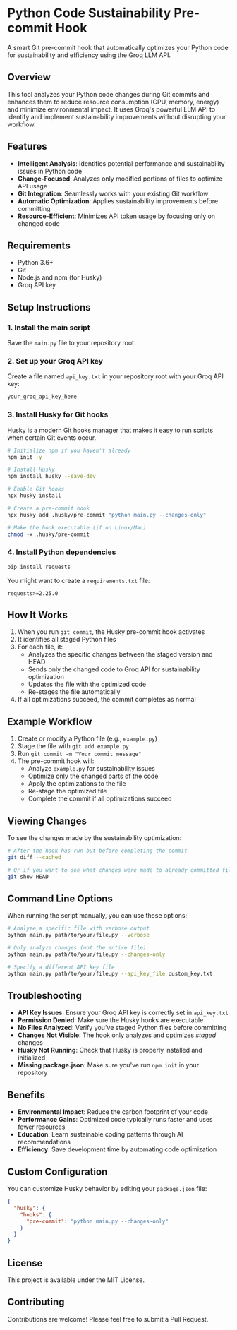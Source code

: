 # Python Code Sustainability Pre-commit Hook

A smart Git pre-commit hook that automatically optimizes your Python code for sustainability and efficiency using the Groq LLM API.

## Overview

This tool analyzes your Python code changes during Git commits and enhances them to reduce resource consumption (CPU, memory, energy) and minimize environmental impact. It uses Groq's powerful LLM API to identify and implement sustainability improvements without disrupting your workflow.

## Features

- **Intelligent Analysis**: Identifies potential performance and sustainability issues in Python code
- **Change-Focused**: Analyzes only modified portions of files to optimize API usage
- **Git Integration**: Seamlessly works with your existing Git workflow
- **Automatic Optimization**: Applies sustainability improvements before committing
- **Resource-Efficient**: Minimizes API token usage by focusing only on changed code

## Requirements

- Python 3.6+
- Git
- Node.js and npm (for Husky)
- Groq API key

## Setup Instructions

### 1. Install the main script

Save the `main.py` file to your repository root.

### 2. Set up your Groq API key

Create a file named `api_key.txt` in your repository root with your Groq API key:

```
your_groq_api_key_here
```

### 3. Install Husky for Git hooks

Husky is a modern Git hooks manager that makes it easy to run scripts when certain Git events occur.

```bash
# Initialize npm if you haven't already
npm init -y

# Install Husky
npm install husky --save-dev

# Enable Git hooks
npx husky install

# Create a pre-commit hook
npx husky add .husky/pre-commit "python main.py --changes-only"

# Make the hook executable (if on Linux/Mac)
chmod +x .husky/pre-commit
```

### 4. Install Python dependencies

```bash
pip install requests
```

You might want to create a `requirements.txt` file:

```
requests>=2.25.0
```

## How It Works

1. When you run `git commit`, the Husky pre-commit hook activates
2. It identifies all staged Python files
3. For each file, it:
   - Analyzes the specific changes between the staged version and HEAD
   - Sends only the changed code to Groq API for sustainability optimization
   - Updates the file with the optimized code
   - Re-stages the file automatically
4. If all optimizations succeed, the commit completes as normal

## Example Workflow

1. Create or modify a Python file (e.g., `example.py`)
2. Stage the file with `git add example.py`
3. Run `git commit -m "Your commit message"`
4. The pre-commit hook will:
   - Analyze `example.py` for sustainability issues
   - Optimize only the changed parts of the code
   - Apply the optimizations to the file
   - Re-stage the optimized file
   - Complete the commit if all optimizations succeed

## Viewing Changes

To see the changes made by the sustainability optimization:

```bash
# After the hook has run but before completing the commit
git diff --cached

# Or if you want to see what changes were made to already committed files
git show HEAD
```

## Command Line Options

When running the script manually, you can use these options:

```bash
# Analyze a specific file with verbose output
python main.py path/to/your/file.py --verbose

# Only analyze changes (not the entire file)
python main.py path/to/your/file.py --changes-only 

# Specify a different API key file
python main.py path/to/your/file.py --api_key_file custom_key.txt
```

## Troubleshooting

- **API Key Issues**: Ensure your Groq API key is correctly set in `api_key.txt`
- **Permission Denied**: Make sure the Husky hooks are executable
- **No Files Analyzed**: Verify you've staged Python files before committing
- **Changes Not Visible**: The hook only analyzes and optimizes *staged* changes
- **Husky Not Running**: Check that Husky is properly installed and initialized
- **Missing package.json**: Make sure you've run `npm init` in your repository

## Benefits

- **Environmental Impact**: Reduce the carbon footprint of your code
- **Performance Gains**: Optimized code typically runs faster and uses fewer resources
- **Education**: Learn sustainable coding patterns through AI recommendations
- **Efficiency**: Save development time by automating code optimization

## Custom Configuration

You can customize Husky behavior by editing your `package.json` file:

```json
{
  "husky": {
    "hooks": {
      "pre-commit": "python main.py --changes-only"
    }
  }
}
```

## License

This project is available under the MIT License.

## Contributing

Contributions are welcome! Please feel free to submit a Pull Request.